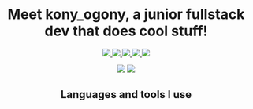 <h1 align='center'>
	Meet kony_ogony, a junior fullstack dev that does cool stuff!
</h1>


<p align="center">
	<a href="https://archlinux.org/">
		<img src="https://img.shields.io/badge/DISTRO-Arch-74c7ec?style=flat&logo=archlinux&label=Distro" />
	</a>
	<a href="https://hyprland.org">
    		<img src="https://img.shields.io/badge/WC-Hyprland-89dceb?style=flat&logo=elixir&label=Tiler" />
  	</a>
	<a href="https://discord.gg/Am3jFwxe">
    		<img src="https://img.shields.io/discord/831364077875626015?color=74c7ec&label=Discord&logo=discord" />
  	</a>
	<a href="https://rust-lang.org">
    		<img src="https://img.shields.io/badge/LANG-Rust-f2cdcd?style=flat&logo=rust&label=Learning" />
  	</a>
	<a href="https://www.typescriptlang.org/">
    		<img src="https://img.shields.io/badge/LANG-TypeScript-007acc?style=flat&logo=typescript&label=Know" />
	</a>
</p>
<p align='center'>
	<img src="https://github-readme-stats.vercel.app/api?username=konyogony&hide_title=true&hide_rank=true&show_icons=true&include_all_commits=true&line_height=24&hide_border=true&number_format=long&bg_color=1e1e2e&text_color=cdd6f4&icon_color=cba6f7&title_color=94e2d5" />
	<img src="https://github-readme-stats.vercel.app/api/top-langs/?username=konyogony&hide_title=true&langs_count=8&layout=compact&hide_border=true&bg_color=1e1e2e&text_color=cdd6f4&icon_color=cba6f7&title_color=94e2d5" />
</p>

<h2 align='center'>
	Languages and tools I use
</h2>
<p align='center'>
	
</p>

